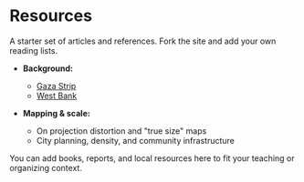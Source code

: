 # Resources

A starter set of articles and references. Fork the site and add your own reading lists.

- **Background:**  
  - [Gaza Strip](https://en.wikipedia.org/wiki/Gaza_Strip)  
  - [West Bank](https://en.wikipedia.org/wiki/West_Bank)

- **Mapping & scale:**  
  - On projection distortion and "true size" maps  
  - City planning, density, and community infrastructure

You can add books, reports, and local resources here to fit your teaching or organizing context.
